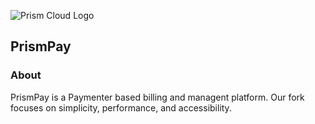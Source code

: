 ![Prism Cloud Logo]([[https://paymenter.org/image/textlogo.png](https://prismnodes.com/assets/PrismCloud2-BctV0Idy.png)](https://prismnodes.com/assets/PrismCloud2-BctV0Idy.png))

## PrismPay
### About

PrismPay is a Paymenter based billing and managent platform. Our fork focuses on simplicity, performance, and accessibility.

